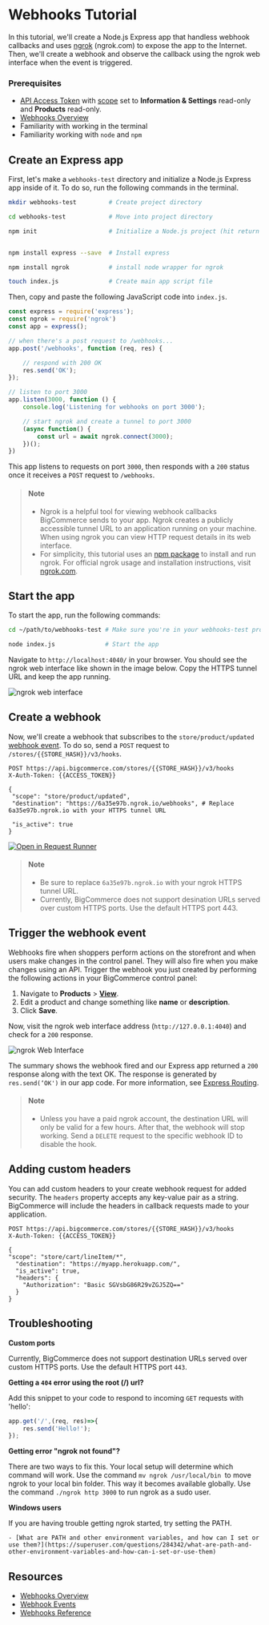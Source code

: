 # Webhooks Tutorial



In this tutorial, we'll create a Node.js Express app that handless webhook callbacks and uses [ngrok](https://ngrok.com/) (ngrok.com) to expose the app to the Internet. Then, we'll create a webhook and observe the callback using the ngrok web interface when the event is triggered.


### Prerequisites

- [API Access Token](/api-docs/getting-started/authentication/rest-api-authentication) with [scope](/api-docs/getting-started/authentication/rest-api-authentication#oauth-scopes) set to **Information & Settings** read-only and **Products** read-only.
- [Webhooks Overview](/api-docs/store-management/webhooks/overview)
- Familiarity with working in the terminal
- Familiarity working with `node` and `npm`
## Create an Express app

First, let's make a `webhooks-test` directory and initialize a Node.js Express app inside of it. To do so, run the following commands in the terminal.


```bash
mkdir webhooks-test         # Create project directory

cd webhooks-test            # Move into project directory

npm init                    # Initialize a Node.js project (hit return to accept the default values)


npm install express --save  # Install express

npm install ngrok           # install node wrapper for ngrok

touch index.js              # Create main app script file

```

Then, copy and paste the following JavaScript code into `index.js`.



```js
const express = require('express');
const ngrok = require('ngrok')
const app = express();

// when there's a post request to /webhooks...
app.post('/webhooks', function (req, res) {

    // respond with 200 OK
    res.send('OK');
});

// listen to port 3000
app.listen(3000, function () {
    console.log('Listening for webhooks on port 3000');

    // start ngrok and create a tunnel to port 3000
    (async function() {
        const url = await ngrok.connect(3000);
    })();
})
```

This app listens to requests on port `3000`, then responds with a `200` status once it receives a `POST` request to `/webhooks`.

<!-- theme: info -->

> #### Note
> * Ngrok is a helpful tool for viewing webhook callbacks BigCommerce sends to your app. Ngrok creates a publicly accessible tunnel URL to an application running on your machine. When using ngrok you can view HTTP request details in its web interface.
> * For simplicity, this tutorial uses an [npm package](https://www.npmjs.com/package/ngrok) to install and run ngrok. For official ngrok usage and installation instructions, visit [ngrok.com](https://ngrok.com/).




## Start the app

To start the app, run the following commands:


```bash
cd ~/path/to/webhooks-test # Make sure you're in your webhooks-test project directory

node index.js              # Start the app
```

Navigate to `http://localhost:4040/` in your browser. You should see the ngrok web interface like shown in the image below. Copy the HTTPS tunnel URL and keep the app running.

![ngrok web interface](//s3.amazonaws.com/user-content.stoplight.io/6012/1531500191661 "ngrok web interface")

## Create a webhook

Now, we'll create a webhook that subscribes to the `store/product/updated` [webhook event](/api-docs/store-management/webhooks/webhook-events). To do so, send a `POST` request to `/stores/{{STORE_HASH}}/v3/hooks`.


```http
POST https://api.bigcommerce.com/stores/{{STORE_HASH}}/v3/hooks
X-Auth-Token: {{ACCESS_TOKEN}}

{
 "scope": "store/product/updated",
 "destination": "https://6a35e97b.ngrok.io/webhooks", # Replace 6a35e97b.ngrok.io with your HTTPS tunnel URL

 "is_active": true
}
```

[![Open in Request Runner](https://storage.googleapis.com/bigcommerce-production-dev-center/images/Open-Request-Runner.svg)](/api-reference/store-management/webhooks/webhooks/createwebhooks#requestrunner)

<!-- theme: info -->

> #### Note
> * Be sure to replace `6a35e97b.ngrok.io` with your ngrok HTTPS tunnel URL.
> * Currently, BigCommerce does not support desination URLs served over custom HTTPS ports. Use the default HTTPS port 443.



## Trigger the webhook event

Webhooks fire when shoppers perform actions on the storefront and when users make changes in the control panel. They will also fire when you make changes using an API. Trigger the webhook you just created by performing the following actions in your BigCommerce control panel:


1. Navigate to **Products** > [**View**](https://login.bigcommerce.com/deep-links/manage/products).
2. Edit a product and change something like **name** or **description**.
3. Click **Save**.

Now, visit the ngrok web interface address (`http://127.0.0.1:4040`) and check for a `200` response.

![ngrok Web Interface](//s3.amazonaws.com/user-content.stoplight.io/6012/1531500945565 "ngrok Web Interface")

The summary shows the webhook fired and our Express app returned a `200` response along with the text OK. The response is generated by `res.send(‘OK')` in our app code. For more information, see [Express Routing](https://expressjs.com/en/guide/routing.html).

<!-- theme: warning -->

> #### Note
>
> * Unless you have a paid ngrok account, the destination URL will only be valid for a few hours. After that, the webhook will stop working. Send a `DELETE` request to the specific webhook ID to disable the hook.



## Adding custom headers

You can add custom headers to your create webhook request for added security. The `headers` property accepts any key-value pair as a string. BigCommerce will include the headers in callback requests made to your application.


```http
POST https://api.bigcommerce.com/stores/{{STORE_HASH}}/v3/hooks
X-Auth-Token: {{ACCESS_TOKEN}}

{
"scope": "store/cart/lineItem/*",
  "destination": "https://myapp.herokuapp.com/",
  "is_active": true,
  "headers": {
    "Authorization": "Basic SGVsbG86R29vZGJ5ZQ=="
  }
}
```

## Troubleshooting

**Custom ports**

Currently, BigCommerce does not support destination URLs served over custom HTTPS ports. Use the default HTTPS port `443`.

**Getting a `404` error using the root (/) url?**

Add this snippet to your code to respond to incoming `GET` requests with 'hello':


```js
app.get('/',(req, res)=>{
    res.send('Hello!');
});
```

**Getting error "ngrok not found"?**

There are two ways to fix this. Your local setup will determine which command will work.
Use the command `mv ngrok /usr/local/bin `to move ngrok to your local bin folder. This way it becomes available globally.
Use the command `./ngrok http 3000` to run ngrok as a sudo user.

**Windows users**

If you are having trouble getting ngrok started, try setting the PATH.

    - [What are PATH and other environment variables, and how can I set or use them?](https://superuser.com/questions/284342/what-are-path-and-other-environment-variables-and-how-can-i-set-or-use-them)

## Resources
* [Webhooks Overview](/api-docs/getting-started/webhooks/about-webhooks)
* [Webhook Events](/api-docs/store-management/webhooks/webhook-events)
* [Webhooks Reference](/api-reference/webhooks)
